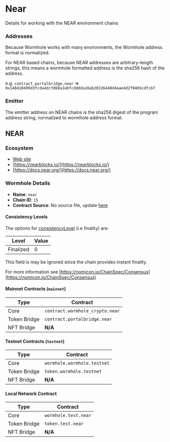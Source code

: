 # Near

Details for working with the NEAR environment chains

### Addresses

Because Wormhole works with many environments, the Wormhole address format is normalized.

For NEAR based chains, because NEAR addresses are arbitrary-length strings, this means a wormhole formatted address is the sha256 hash of the address.

e.g. `contract.portalbridge.near` => `0x148410499d3fcda4dcfd68a1ebfcdddda16ab28326448d4aae4d2f0465cdfcb7`

### Emitter

The emitter address on NEAR chains is the sha256 digest of the program address string, normalized to wormhole address format.

## NEAR

### Ecosystem

* [Web site](https://near.org/)
* [https://nearblocks.io/](https://nearblocks.io/)
* [https://docs.near.org/](https://docs.near.org/)

### Wormhole Details

* **Name**: `near`
* **Chain ID**: `15`
* **Contract Source**: No source file, update [here](https://github.com/wormhole-foundation/docs.wormhole.com/blob/main/scripts/src/chains/near.json)

#### Consistency Levels

The options for [consistencyLevel](../../tan-suo-chong-dong-wormhole/core-contracts.md#consistencyLevel) (i.e finality) are:

| Level     | Value |
| --------- | ----- |
| Finalized | 0     |

This field is may be ignored since the chain provides instant finality.

For more information see [https://nomicon.io/ChainSpec/Consensus](https://nomicon.io/ChainSpec/Consensus)

#### Mainnet Contracts (`mainnet`)

| Type         | Contract                        |
| ------------ | ------------------------------- |
| Core         | `contract.wormhole_crypto.near` |
| Token Bridge | `contract.portalbridge.near`    |
| NFT Bridge   | **N/A**                         |

#### Testnet Contracts (`testnet`)

| Type         | Contract                    |
| ------------ | --------------------------- |
| Core         | `wormhole.wormhole.testnet` |
| Token Bridge | `token.wormhole.testnet`    |
| NFT Bridge   | **N/A**                     |

#### Local Network Contract

| Type         | Contract             |
| ------------ | -------------------- |
| Core         | `wormhole.test.near` |
| Token Bridge | `token.test.near`    |
| NFT Bridge   | **N/A**              |
